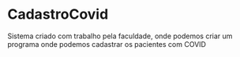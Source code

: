 # CadastroCovid
Sistema criado com trabalho pela faculdade, onde podemos criar um programa onde podemos cadastrar os pacientes com COVID
